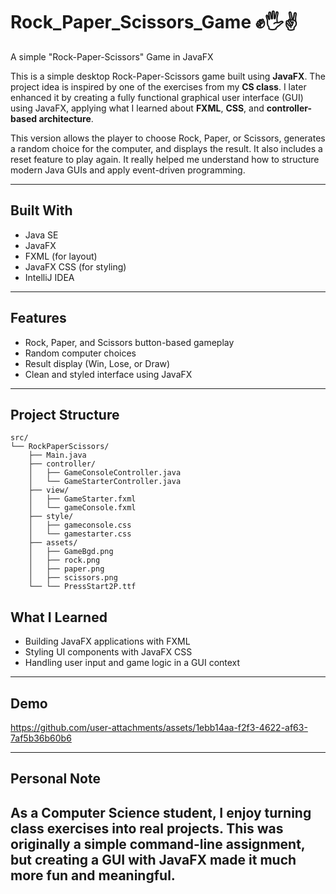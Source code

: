 # Rock_Paper_Scissors_Game ✊🖐️✌️  
A simple "Rock-Paper-Scissors" Game in JavaFX

This is a simple desktop Rock-Paper-Scissors game built using **JavaFX**. The project idea is inspired by one of the exercises from my **CS class**. I later enhanced it by creating a fully functional graphical user interface (GUI) using JavaFX, applying what I learned about **FXML**, **CSS**, and **controller-based architecture**.

This version allows the player to choose Rock, Paper, or Scissors, generates a random choice for the computer, and displays the result. It also includes a reset feature to play again. It really helped me understand how to structure modern Java GUIs and apply event-driven programming.

---

## Built With

- Java SE  
- JavaFX  
- FXML (for layout)  
- JavaFX CSS (for styling)  
- IntelliJ IDEA  

---

## Features

- Rock, Paper, and Scissors button-based gameplay  
- Random computer choices  
- Result display (Win, Lose, or Draw)  
- Clean and styled interface using JavaFX  

---
## Project Structure

```
src/
└── RockPaperScissors/
    ├── Main.java
    ├── controller/
    │   ├── GameConsoleController.java
    │   └── GameStarterController.java
    ├── view/
    │   ├── GameStarter.fxml
    │   └── gameConsole.fxml
    ├── style/
    │   ├── gameconsole.css
    │   └── gamestarter.css
    ├── assets/
    │   ├── GameBgd.png
    │   ├── rock.png
    │   ├── paper.png
    │   ├── scissors.png
    └── └── PressStart2P.ttf
```

## What I Learned

- Building JavaFX applications with FXML  
- Styling UI components with JavaFX CSS  
- Handling user input and game logic in a GUI context  


---

## Demo

https://github.com/user-attachments/assets/1ebb14aa-f2f3-4622-af63-7af5b36b60b6

---

## Personal Note

As a Computer Science student, I enjoy turning class exercises into real projects. This was originally a simple command-line assignment, but creating a GUI with JavaFX made it much more fun and meaningful. 
---
